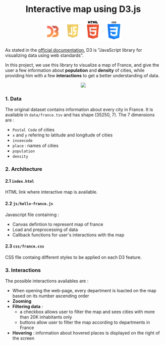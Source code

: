 <center><h1>Interactive map using D3.js</h1></center>


<center><img src='img/technos.png' height=70 width=250></center>

As stated in the [official documentation](https://github.com/d3/d3/wiki), D3 is "JavaScript library for visualizing data  using web standards".

In this project, we use this library to visualize a map of France, and give the user a few information about **population** and **density** of cities, while providing him with a few **interactions** to get a better understanding of data.

<center><img src='img/map.gif'></center>

### 1. Data

The original dataset contains information about every city in France. It is available in `data/france.tsv` and has shape (35250, 7).
The 7 dimensions are :
* `Postal Code` of cities  
* `x` and `y` refering to latitude and longitude of cities  
* `inseecode`  
* `place` : names of cities  
* `population`  
* `density`  

### 2. Architecture  

#### 2.1 `index.html`  

HTML link where interactive map is available.

#### 2.2 `js/hello-france.js`  

Javascript file containing :  
* Canvas defintion to represent map of france  
* Load and preprocessing of data  
* Callback functions for user's interactions with the map  

#### 2.3 `css/france.css`  

CSS file containg different styles to be applied on each D3 feature.

### 3. Interactions

The possible interactions availables are : 
* When opening the web-page, every department is loacted on the map based on its number ascending order
* **Zooming**  
* **Filtering data** : 
    - a checkbox allows user to filter the map and sees cities with more than 20K inhabitants only  
    - buttons allow user to filter the map according to departments in France  
* **Hovering** : information about hovered places is displayed on the right of the screen

